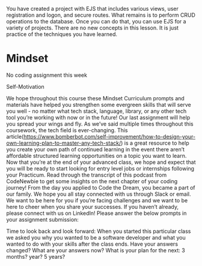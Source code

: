 You have created a project with EJS that includes various views, user registration and logon, and secure routes. What remains is to perform CRUD operations to the database. Once you can do that, you can use EJS for a variety of projects. There are no new concepts in this lesson. It is just practice of the techniques you have learned.


# Mindset 

No coding assignment this week

Self-Motivation
 
 We hope throughout this course these Mindset Curriculum prompts and materials have helped you strengthen some evergreen skills that will serve you well - no matter what tech stack, language, library, or any other tech tool you’re working with now or in the future!
Our last assignment will help you spread your wings and fly. As we’ve said multiple times throughout this coursework, the tech field is ever-changing. This article(https://www.bomberbot.com/self-improvement/how-to-design-your-own-learning-plan-to-master-any-tech-stack/) is a great resource to help you create your own path of continued learning in the event there aren’t affordable structured learning opportunities on a topic you want to learn.
Now that you’re at the end of your advanced class, we hope and expect that you will be ready to start looking for entry level jobs or internships following your Practicum. Read through the transcript of this podcast from CodeNewbie to get some insights on the next chapter of your coding journey!
From the day you applied to Code the Dream, you became a part of our family. We hope you all stay connected with us through Slack or email. We want to be here for you if you’re facing challenges and we want to be here to cheer when you share your successes.
If you haven’t already, please connect with us on LinkedIn!
Please answer the below prompts in your assignment submission:

Time to look back and look forward: When you started this particular class we asked you why you wanted to be a software developer and what you wanted to do with your skills after the class ends. Have your answers changed? What are your answers now?
What is your plan for the next:
3 months?
year?
5 years?
